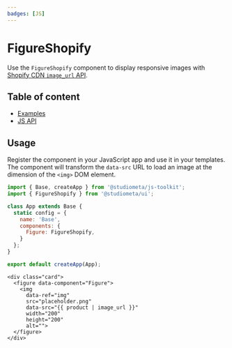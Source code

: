 ```yaml
---
badges: [JS]
---
```


# FigureShopify <Badges :texts="$frontmatter.badges" />

Use the `FigureShopify` component to display responsive images with [Shopify CDN `image_url` API](https://shopify.dev/docs/api/liquid/filters/image_url).

## Table of content

- [Examples](./examples.html)
- [JS API](./js-api.html)

## Usage

Register the component in your JavaScript app and use it in your templates. The component will transform the `data-src` URL to load an image at the dimension of the `<img>` DOM element.

```js {2,8}
import { Base, createApp } from '@studiometa/js-toolkit';
import { FigureShopify } from '@studiometa/ui';

class App extends Base {
  static config = {
    name: 'Base',
    components: {
      Figure: FigureShopify,
    }
  };
}

export default createApp(App);
```

```liquid
<div class="card">
  <figure data-component="Figure">
    <img
      data-ref="img"
      src="placeholder.png"
      data-src="{{ product | image_url }}"
      width="200"
      height="200"
      alt="">
  </figure>
</div>
```

